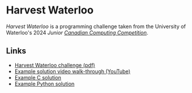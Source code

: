# Harvest Waterloo

*Harvest Waterloo* is a programming challenge taken from the University of Waterloo's 2024 *Junior [Canadian Computing Competition](https://cemc.uwaterloo.ca/contests/ccc)*.

## Links

* [Harvest Waterloo challenge (pdf)](./HarvestWaterloo.pdf)
* [Example solution video walk-through (YouTube)](https://youtu.be/dwA7aYdmISE)
* [Example C solution](./C/harvest.c)
* [Example Python solution](./Python/harvest.py)